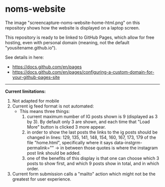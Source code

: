 # noms-website

The image "screencapture-noms-website-home-html.png" on this repository shows how the website is displayed on a laptop screen.

This repository is ready to be linked to GitHub Pages, which allow for free hosting, even with personal domain (meaning, not the default "yousitename.github.io").

See details in here:
- https://docs.github.com/en/pages
- https://docs.github.com/en/pages/configuring-a-custom-domain-for-your-github-pages-site

---

**Current limitations:**
1. Not adapted for mobile
2. Current ig feed format is not automated:
    - This means three things: 
        1. current maximum number of IG posts shown is 9 (displayed as 3 by 3). By default only 3 are shown, 
        and each time that "Load More" button is clicked 3 more appear.
        2. in order to show the last posts the links to the ig posts should be changed in lines: 129, 135, 141, 148, 154, 160, 167, 173, 179 of the file "home.html",
        specifically where it says data-instgrm-permalink="" -> in between those quotes is where the instagram post link should be added.
        3. one of the benefits of this display is that one can choose which 3 posts to show first, and which 9 posts show in total, and in which order.
3. Current form submission calls a "mailto" action which might not be the greatest for user experience.
    
